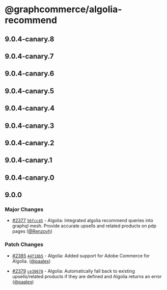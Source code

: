 # @graphcommerce/algolia-recommend

## 9.0.4-canary.8

## 9.0.4-canary.7

## 9.0.4-canary.6

## 9.0.4-canary.5

## 9.0.4-canary.4

## 9.0.4-canary.3

## 9.0.4-canary.2

## 9.0.4-canary.1

## 9.0.4-canary.0

## 9.0.0

### Major Changes

- [#2377](https://github.com/graphcommerce-org/graphcommerce/pull/2377) [`56fcc45`](https://github.com/graphcommerce-org/graphcommerce/commit/56fcc45b60e43574c64fcdd7b02f8062d677e250) - Algolia: Integrated algolia recommend queries into graphql mesh. Provide accurate upsells and related products on pdp pages ([@Renzovh](https://github.com/Renzovh))

### Patch Changes

- [#2385](https://github.com/graphcommerce-org/graphcommerce/pull/2385) [`44f18b5`](https://github.com/graphcommerce-org/graphcommerce/commit/44f18b5a8986935728f7147d6f506dd1376fd594) - Algolia: Added support for Adobe Commerce for Algolia. ([@paales](https://github.com/paales))

- [#2379](https://github.com/graphcommerce-org/graphcommerce/pull/2379) [`ce30678`](https://github.com/graphcommerce-org/graphcommerce/commit/ce30678ad353ac4c7c38d79e96a2bb3de55f6fcb) - Algolia: Automatically fall back to existing upsells/related products if they are defined and Algolia returns an error ([@paales](https://github.com/paales))
